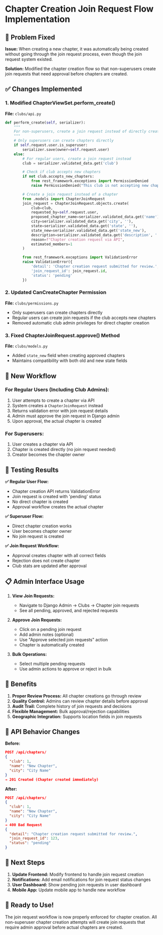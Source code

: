 # Chapter Creation Join Request Flow Implementation

## 🎯 Problem Fixed

**Issue:** When creating a new chapter, it was automatically being created without going through the join request process, even though the join request system existed.

**Solution:** Modified the chapter creation flow so that non-superusers create join requests that need approval before chapters are created.

## ✅ Changes Implemented

### 1. Modified ChapterViewSet.perform_create()

**File:** `clubs/api.py`

```python
def perform_create(self, serializer):
    """
    For non-superusers, create a join request instead of directly creating a chapter
    """
    # Only superusers can create chapters directly
    if self.request.user.is_superuser:
        serializer.save(owner=self.request.user)
    else:
        # For regular users, create a join request instead
        club = serializer.validated_data.get('club')

        # Check if club accepts new chapters
        if not club.accepts_new_chapters:
            from rest_framework.exceptions import PermissionDenied
            raise PermissionDenied("This club is not accepting new chapters at this time.")

        # Create a join request instead of a chapter
        from .models import ChapterJoinRequest
        join_request = ChapterJoinRequest.objects.create(
            club=club,
            requested_by=self.request.user,
            proposed_chapter_name=serializer.validated_data.get('name'),
            city=serializer.validated_data.get('city', ''),
            state=serializer.validated_data.get('state', ''),
            state_new=serializer.validated_data.get('state_new'),
            description=serializer.validated_data.get('description', ''),
            reason=f"Chapter creation request via API",
            estimated_members=1
        )

        from rest_framework.exceptions import ValidationError
        raise ValidationError({
            'detail': 'Chapter creation request submitted for review.',
            'join_request_id': join_request.id,
            'status': 'pending'
        })
```

### 2. Updated CanCreateChapter Permission

**File:** `clubs/permissions.py`

- Only superusers can create chapters directly
- Regular users can create join requests if the club accepts new chapters
- Removed automatic club admin privileges for direct chapter creation

### 3. Fixed ChapterJoinRequest.approve() Method

**File:** `clubs/models.py`

- Added `state_new` field when creating approved chapters
- Maintains compatibility with both old and new state fields

## 🔄 New Workflow

### For Regular Users (Including Club Admins):

1. User attempts to create a chapter via API
2. System creates a `ChapterJoinRequest` instead
3. Returns validation error with join request details
4. Admin must approve the join request in Django admin
5. Upon approval, the actual chapter is created

### For Superusers:

1. User creates a chapter via API
2. Chapter is created directly (no join request needed)
3. Creator becomes the chapter owner

## 🧪 Testing Results

**✅ Regular User Flow:**

- Chapter creation API returns ValidationError
- Join request is created with 'pending' status
- No direct chapter is created
- Approval workflow creates the actual chapter

**✅ Superuser Flow:**

- Direct chapter creation works
- User becomes chapter owner
- No join request is created

**✅ Join Request Workflow:**

- Approval creates chapter with all correct fields
- Rejection does not create chapter
- Club stats are updated after approval

## 📋 Admin Interface Usage

1. **View Join Requests:**

   - Navigate to Django Admin → Clubs → Chapter join requests
   - See all pending, approved, and rejected requests

2. **Approve Join Requests:**

   - Click on a pending join request
   - Add admin notes (optional)
   - Use "Approve selected join requests" action
   - Chapter is automatically created

3. **Bulk Operations:**
   - Select multiple pending requests
   - Use admin actions to approve or reject in bulk

## 🚀 Benefits

1. **Proper Review Process:** All chapter creations go through review
2. **Quality Control:** Admins can review chapter details before approval
3. **Audit Trail:** Complete history of join requests and decisions
4. **Flexible Management:** Bulk approval/rejection capabilities
5. **Geographic Integration:** Supports location fields in join requests

## 🔧 API Behavior Changes

**Before:**

```json
POST /api/chapters/
{
  "club": 1,
  "name": "New Chapter",
  "city": "City Name"
}
→ 201 Created (Chapter created immediately)
```

**After:**

```json
POST /api/chapters/
{
  "club": 1,
  "name": "New Chapter",
  "city": "City Name"
}
→ 400 Bad Request
{
  "detail": "Chapter creation request submitted for review.",
  "join_request_id": 123,
  "status": "pending"
}
```

## 📝 Next Steps

1. **Update Frontend:** Modify frontend to handle join request creation
2. **Notifications:** Add email notifications for join request status changes
3. **User Dashboard:** Show pending join requests in user dashboard
4. **Mobile App:** Update mobile app to handle new workflow

## 🎉 Ready to Use!

The join request workflow is now properly enforced for chapter creation. All non-superuser chapter creation attempts will create join requests that require admin approval before actual chapters are created.
